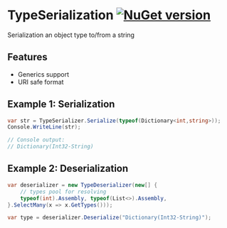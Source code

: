 # TypeSerialization [![NuGet version](https://badge.fury.io/nu/TypeSerialization.svg)](http://badge.fury.io/nu/TypeSerialization)
Serialization an object type to/from a string

## Features
* Generics support
* URI safe format

## Example 1: Serialization
```C#
var str = TypeSerializer.Serialize(typeof(Dictionary<int,string>));
Console.WriteLine(str);

// Console output: 
// Dictionary(Int32-String)
```

## Example 2: Deserialization
```C#
var deserializer = new TypeDeserializer(new[] {
    // types pool for resolving
    typeof(int).Assembly, typeof(List<>).Assembly,
}.SelectMany(x => x.GetTypes()));

var type = deserializer.Deserialize("Dictionary(Int32-String)");
```